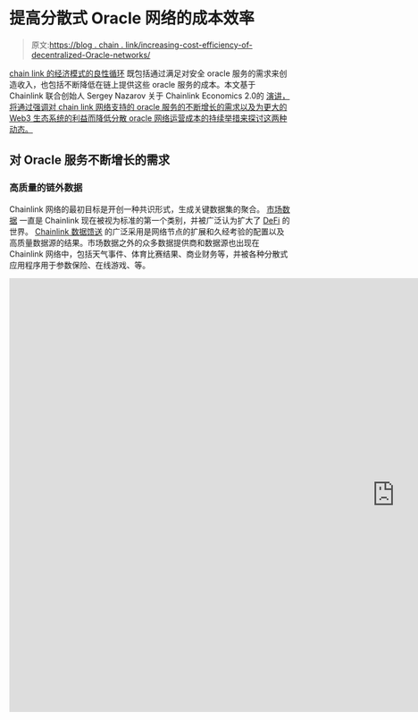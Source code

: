 # 提高分散式 Oracle 网络的成本效率

> 原文:[https://blog . chain . link/increasing-cost-efficiency-of-decentralized-Oracle-networks/](https://blog.chain.link/increasing-cost-efficiency-of-decentralized-oracle-networks/)

[chain link 的经济模式的良性循环](https://chain.link/faqs#what-is-chainlinks-economic-model) 既包括通过满足对安全 oracle 服务的需求来创造收入，也包括不断降低在链上提供这些 oracle 服务的成本。本文基于 Chainlink 联合创始人 Sergey Nazarov 关于 Chainlink Economics 2.0的 [演讲，将通过强调对 chain link 网络支持的 oracle 服务的不断增长的需求以及为更大的 Web3 生态系统的利益而降低分散 oracle 网络运营成本的持续举措来探讨这两种动态。](https://www.youtube.com/watch?v=KSS8Gk5UxE4)

## 对 Oracle 服务不断增长的需求

### 高质量的链外数据

Chainlink 网络的最初目标是开创一种共识形式，生成关键数据集的聚合。 [市场数据](https://chain.link/data-feeds) 一直是 Chainlink 现在被视为标准的第一个类别，并被广泛认为扩大了 [DeFi](https://chain.link/education/defi) 的世界。 [Chainlink 数据馈送](https://data.chain.link/) 的广泛采用是网络节点的扩展和久经考验的配置以及高质量数据源的结果。市场数据之外的众多数据提供商和数据源也出现在 Chainlink 网络中，包括天气事件、体育比赛结果、商业财务等，并被各种分散式应用程序用于参数保险、在线游戏、[](https://blog.chain.link/what-is-a-dynamic-nft/)等。

<iframe title="How Chainlink Decentralized Services Jumpstart New Smart Contract Verticals" width="1380" height="776" src="https://www.youtube.com/embed/NnEAAmrzocs?feature=oembed" frameborder="0" allow="accelerometer; autoplay; clipboard-write; encrypted-media; gyroscope; picture-in-picture" allowfullscreen=""></div> <h3/> <h3><span style="font-weight: 400;">安全链外计算</span></h3> <p><span style="font-weight: 400;">除了可靠的数据聚合和交付，Chainlink 网络对安全的链外计算的需求也在不断增长，包括通过</span> <a href="https://chain.link/automation"> <span style="font-weight: 400;">的分散智能合同执行，Chainlink 自动化</span> </a> <span style="font-weight: 400;">和通过</span><a href="https://chain.link/vrf"><span style="font-weight: 400;">chain link VRF</span></a><span style="font-weight: 400;">的可验证随机数生成。这种需求使得 Chainlink 协议及其支持的服务不断改进，例如</span><a href="https://blog.chain.link/vrf-v2-mainnet-launch/"><span style="font-weight: 400;">chain link VRF v2</span></a><span style="font-weight: 400;">，这是一种更具可扩展性和气体效率的链上随机性来源，自今年早些时候推出以来，其使用量有所上升。</span></p> <h3><span style="font-weight: 400;">不断发展的 Chainlink 能力:可扩展计算和跨链通信</span></h3> <p><span style="font-weight: 400;">Chain link oracle networks 的功能正在不断扩展，以支持越来越多的高级计算，从将智能合同操作纳入自动化网络，到 DECO 等协议中更新颖的部分(允许在 Oracle networks 中执行某些隐私敏感的计算)，到用于分散式交易排序的公平排序服务(FSS)，再到</span> <a href="https://blog.chain.link/introducing-the-cross-chain-interoperability-protocol-ccip/"> <span style="font-weight: 400;">【跨链互操作性协议(CCIP) </span> </a> <span style="font-weight: 400;">。</span></p> <p><span style="font-weight: 400;">从市场数据到随机数生成再到更复杂的链外计算，Chainlink 被广泛使用，并被公认为最安全的</span> <a href="https://blog.chain.link/what-is-oracle-computation/"> <span style="font-weight: 400;"> oracle 计算</span> </a> <span style="font-weight: 400;">标准。Chainlink 协议不断增长的功能(如跨链通信)继续支持越来越多的高级智能合约用例，并促进了 oracle networks 的良性循环，为支持更高级的信任最小化应用程序提供了关键基础架构。这最终创造了一个更大的集体意识，将信任最小化的应用程序作为一种选择，因此，为它们创造了一个更大的市场。</span></p> <figure id="attachment_4364" aria-describedby="caption-attachment-4364" style="width: 1024px" class="wp-caption alignnone"><img decoding="async" loading="lazy" class="wp-image-4364 size-large" src="../Images/52bae5140e9c63e5702cb74881249cf4.png" alt="More smart contracts need more decentralized services" width="1024" height="576" srcset="https://blog.chain.link/wp-content/uploads/2022/08/smart-contracts-need-decentralized-services-1024x576.png 1024w, https://blog.chain.link/wp-content/uploads/2022/08/smart-contracts-need-decentralized-services-300x169.png 300w, https://blog.chain.link/wp-content/uploads/2022/08/smart-contracts-need-decentralized-services-768x432.png 768w, https://blog.chain.link/wp-content/uploads/2022/08/smart-contracts-need-decentralized-services-1536x864.png 1536w, https://blog.chain.link/wp-content/uploads/2022/08/smart-contracts-need-decentralized-services-640x360.png 640w, https://blog.chain.link/wp-content/uploads/2022/08/smart-contracts-need-decentralized-services-298x167.png 298w, https://blog.chain.link/wp-content/uploads/2022/08/smart-contracts-need-decentralized-services-24x14.png 24w, https://blog.chain.link/wp-content/uploads/2022/08/smart-contracts-need-decentralized-services-36x20.png 36w, https://blog.chain.link/wp-content/uploads/2022/08/smart-contracts-need-decentralized-services-48x27.png 48w, https://blog.chain.link/wp-content/uploads/2022/08/smart-contracts-need-decentralized-services.png 1920w" sizes="(max-width: 1024px) 100vw, 1024px" data-original-src="https://blog.chain.link/wp-content/uploads/2022/08/smart-contracts-need-decentralized-services-1024x576.png"/><figcaption id="caption-attachment-4364" class="wp-caption-text">As new oracle services jumpstart new smart contract verticals, the demand for oracle networks continues to grow.</figcaption></figure> <h2><span style="font-weight: 400;">降低 Oracle Networks 的成本</span></h2> <p><span style="font-weight: 400;">除了 oracle 网络采用和创新的良性循环之外，Chainlink oracle 服务开始见证规模经济和成本的持续下降，这是由几个关键因素造成的。</span></p> <h3><span style="font-weight: 400;">技术创新</span></h3> <p><span style="font-weight: 400;">在去年发布了</span> <a href="https://blog.chain.link/off-chain-reporting-live-on-mainnet/"> <span style="font-weight: 400;">离链报告协议</span> </a> <span style="font-weight: 400;"> (OCR)之后，提供分散式 oracle 网络服务的成本达到了顶峰。在 Chainlink 网络中，运行各种 oracle 网络的成本降低了 1/10，同时分散式 oracle 网络的数量也出现了巨大的爆炸式增长，从几百个网络到很快跨越一千个不同的网络。通过 OCR 和 VRF v2 等 oracle 可扩展性改进，Chainlink 网络在提供各种服务(从链上市场数据到可验证的随机性和其他计算类别)方面的成本持续下降。</span></p> <figure id="attachment_4367" aria-describedby="caption-attachment-4367" style="width: 1024px" class="wp-caption alignnone"><img decoding="async" loading="lazy" class="size-large wp-image-4367" src="../Images/2537ed16ee081de8ea441bf396483df8.png" alt="Chainlink surpasses 1,000 oracle networks" width="1024" height="576" srcset="https://blog.chain.link/wp-content/uploads/2022/08/1000-chainlink-oracle-networks-1024x576.png 1024w, https://blog.chain.link/wp-content/uploads/2022/08/1000-chainlink-oracle-networks-300x169.png 300w, https://blog.chain.link/wp-content/uploads/2022/08/1000-chainlink-oracle-networks-768x432.png 768w, https://blog.chain.link/wp-content/uploads/2022/08/1000-chainlink-oracle-networks-1536x864.png 1536w, https://blog.chain.link/wp-content/uploads/2022/08/1000-chainlink-oracle-networks-2048x1152.png 2048w, https://blog.chain.link/wp-content/uploads/2022/08/1000-chainlink-oracle-networks-640x360.png 640w, https://blog.chain.link/wp-content/uploads/2022/08/1000-chainlink-oracle-networks-298x167.png 298w, https://blog.chain.link/wp-content/uploads/2022/08/1000-chainlink-oracle-networks-24x13.png 24w, https://blog.chain.link/wp-content/uploads/2022/08/1000-chainlink-oracle-networks-36x20.png 36w, https://blog.chain.link/wp-content/uploads/2022/08/1000-chainlink-oracle-networks-48x27.png 48w" sizes="(max-width: 1024px) 100vw, 1024px" data-original-src="https://blog.chain.link/wp-content/uploads/2022/08/1000-chainlink-oracle-networks-1024x576.png"/><figcaption id="caption-attachment-4367" class="wp-caption-text">Chainlink powers over 1,000 unique decentralized oracle networks.</figcaption></figure> <h3><span style="font-weight: 400;">区块链成本效率和可扩展性提升</span></h3> <p><span style="font-weight: 400;">Oracle 网络成本的降低也受到区块链自身效率不断提高的推动。所有区块链相互竞争的一个关键属性是</span><a href="https://blog.chain.link/blockchain-scalability-approaches/"><span style="font-weight: 400;"/></a><span style="font-weight: 400;">和交易成本，无论它们是更老牌的区块链还是新网络。这种竞争已经导致越来越多的 Chainlink oracle networks 在像 Polygon 和 BNB 链这样的具有成本效益的区块链上实现盈利。</span></p> <figure id="attachment_4365" aria-describedby="caption-attachment-4365" style="width: 1024px" class="wp-caption alignnone"><img decoding="async" loading="lazy" class="wp-image-4365 size-large" src="../Images/17962f80f578bf828b6fe57925111bac.png" alt="Costs continue to decrease for providing oracle services" width="1024" height="576" srcset="https://blog.chain.link/wp-content/uploads/2022/08/decreasing-costs-oracle-networks-1024x576.png 1024w, https://blog.chain.link/wp-content/uploads/2022/08/decreasing-costs-oracle-networks-300x169.png 300w, https://blog.chain.link/wp-content/uploads/2022/08/decreasing-costs-oracle-networks-768x432.png 768w, https://blog.chain.link/wp-content/uploads/2022/08/decreasing-costs-oracle-networks-1536x864.png 1536w, https://blog.chain.link/wp-content/uploads/2022/08/decreasing-costs-oracle-networks-640x360.png 640w, https://blog.chain.link/wp-content/uploads/2022/08/decreasing-costs-oracle-networks-298x167.png 298w, https://blog.chain.link/wp-content/uploads/2022/08/decreasing-costs-oracle-networks-24x14.png 24w, https://blog.chain.link/wp-content/uploads/2022/08/decreasing-costs-oracle-networks-36x20.png 36w, https://blog.chain.link/wp-content/uploads/2022/08/decreasing-costs-oracle-networks-48x27.png 48w, https://blog.chain.link/wp-content/uploads/2022/08/decreasing-costs-oracle-networks.png 1920w" sizes="(max-width: 1024px) 100vw, 1024px" data-original-src="https://blog.chain.link/wp-content/uploads/2022/08/decreasing-costs-oracle-networks-1024x576.png"/><figcaption id="caption-attachment-4365" class="wp-caption-text">The costs of providing oracle services continues to decrease through both technical innovations and increased blockchain scalability.</figcaption></figure> <h3><span style="font-weight: 400;">快车道和区块链提供赠款</span></h3> <p><span style="font-weight: 400;">区块链生态系统中还有另外两个因素可以继续进一步降低甲骨文的成本。</span></p> <p>一个想法是引入一条快车道或区块链协议的一个特定部分，用于与作为公共产品的神谕相关的交易。快速通道是一种更具技术性的解决方案，可以降低 oracle networks 的成本，从而以更低的成本为开发者生态系统提供越来越多的价值。</p> <p><span style="font-weight: 400;">第二种动力涉及多个区块链提供授权，以消除将 oracle 请求放入链中的成本。通过为区块链环境提供大量高质量的数据和其他关键 oracle 网络服务，并允许他们吸引和发展开发人员生态系统，本机 oracle 访问成本的共同化极大地有利于这些环境。</span></p> <div class="ast-oembed-container"><iframe loading="lazy" title="The Impact of Fast Lanes and Grants on Oracle Networks" width="1380" height="776" src="https://www.youtube.com/embed/ihDeCnOVouc?feature=oembed" frameborder="0" allow="accelerometer; autoplay; clipboard-write; encrypted-media; gyroscope; picture-in-picture" allowfullscreen=""/></div> <h2/> <h2><span style="font-weight: 400;">将甲骨文网络转变为公共产品</span></h2> <p><span style="font-weight: 400;">从 Chainlink 协议本身的技术优化，到区块链日益增强的可扩展性，再到旨在消除 oracle reports on-chain 成本的区块链计划，这种大范围的成本削减有助于将 oracle networks 打造为一种共享的公共产品，造福于整个 Web3 的开发人员和 dApp 团队。</span></p> <p><span style="font-weight: 400;">这种日益高效的模式是 Chainlink Economics 2.0 的基础，旨在提供可持续的 oracle 基础设施，为即将成为全球最大技术市场的信任最小化市场提供动力。</span></p> <p><em> <span style="font-weight: 400;">要了解更多关于 Chainlink Economics 2.0 的信息，请浏览 Chainlink 博客上的更多</span> <a href="https://blog.chain.link/tag/economics-2-0/"> <span style="font-weight: 400;"> Economics 2.0 帖子</span> </a> <span style="font-weight: 400;">，并阅读 Chainlink 的经济模型</span> <span style="font-weight: 400;">的</span> <a href="https://chain.link/faqs#what-is-chainlinks-economic-model"> <span style="font-weight: 400;">常见问题。这篇文章基于 Sergey Nazarov 的演讲，</span> <span style="font-weight: 400;"> Chainlink Economics 2.0 和 2022 年 6 月 10 日发表的</span> </a><a href="https://www.youtube.com/watch?v=KSS8Gk5UxE4&amp;t=0s"> <span style="font-weight: 400;">信任最小化应用市场</span></a><span style="font-weight: 400;"/><span style="font-weight: 400;">。</span>T25】</em></p> <div class="widget_tag_cloud tag-list"/> </body> </html></iframe>